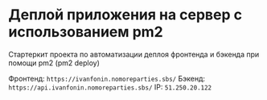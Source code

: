 # Деплой приложения на сервер с использованием pm2

Стартеркит проекта по автоматизации деплоя фронтенда и бэкенда при помощи pm2 (pm2 deploy)

Фронтенд: `https://ivanfonin.nomoreparties.sbs/`
Бэкенд: `https://api.ivanfonin.nomoreparties.sbs/`
IP: `51.250.20.122`